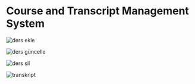 # Course and Transcript Management System

![ders ekle](https://user-images.githubusercontent.com/81028389/213793348-70c7e45c-68f0-4a94-811b-0e74bc1311f2.png)


![ders güncelle](https://user-images.githubusercontent.com/81028389/213793359-8e29f4ed-7c93-455b-bdae-3281946b8c29.png)


![ders sil](https://user-images.githubusercontent.com/81028389/213793370-ba3fbaa2-17f2-45d8-ae8e-f9fe20cc1a57.png)


![transkript](https://user-images.githubusercontent.com/81028389/213793383-d0a79367-e9bf-499c-9fb5-dd6c9b71915c.png)

